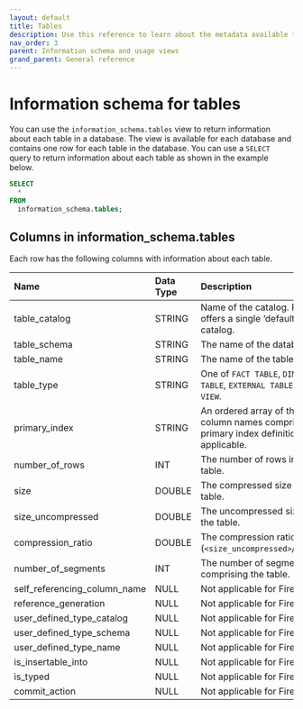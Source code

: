 ```yaml
---
layout: default
title: Tables
description: Use this reference to learn about the metadata available for Firebolt tables using the information schema.
nav_order: 3
parent: Information schema and usage views
grand_parent: General reference
---
```


# Information schema for tables

You can use the `information_schema.tables` view to return information about each table in a database. The view is available for each database and contains one row for each table in the database. You can use a `SELECT` query to return information about each table as shown in the example below.

```sql
SELECT
  *
FROM
  information_schema.tables;
```

## Columns in information_schema.tables

Each row has the following columns with information about each table.

| Name                        | Data Type   | Description |
| :---------------------------| :-----------| :-----------|
| table_catalog               | STRING      | Name of the catalog. Firebolt offers a single ‘default’ catalog. |
| table_schema                | STRING      | The name of the database. |
| table_name                  | STRING      | The name of the table. |
| table_type                  | STRING      | One of `FACT TABLE`, `DIMENSION TABLE`, `EXTERNAL TABLE`, or `VIEW`. |
| primary_index               | STRING      | An ordered array of the column names comprising the primary index definition, if applicable. |
| number_of_rows              | INT         | The number of rows in the table. |
| size                        | DOUBLE      | The compressed size of the table. |
| size_uncompressed           | DOUBLE      | The uncompressed size of the table. |
| compression_ratio           | DOUBLE      | The compression ratio (`<size_uncompressed>`/`<size>`). |
| number_of_segments          | INT         | The number of segments comprising the table. |
| self_referencing_column_name| NULL        | Not applicable for Firebolt. |
| reference_generation        | NULL        | Not applicable for Firebolt. |
| user_defined_type_catalog   | NULL        | Not applicable for Firebolt. |
| user_defined_type_schema    | NULL        | Not applicable for Firebolt. |
| user_defined_type_name      | NULL        | Not applicable for Firebolt. |
| is_insertable_into          | NULL        | Not applicable for Firebolt. |
| is_typed                    | NULL        | Not applicable for Firebolt. |
| commit_action               | NULL        | Not applicable for Firebolt. |
